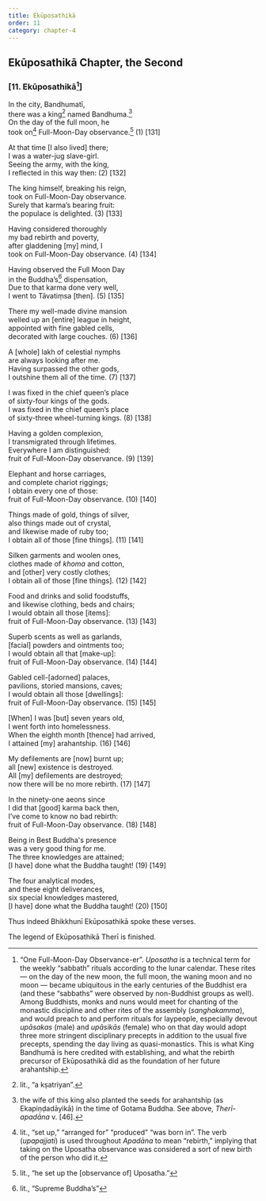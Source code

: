 ```yaml
---
title: Ekūposathikā
order: 11
category: chapter-4
---
```


## Ekūposathikā Chapter, the Second

### \[11. Ekūposathikā[^1]\]

In the city, Bandhumatī,  
there was a king[^2] named Bandhuma.[^3]  
On the day of the full moon, he  
took on[^4] Full-Moon-Day observance.[^5] (1) \[131\]

At that time \[I also lived\] there;  
I was a water-jug slave-girl.  
Seeing the army, with the king,  
I reflected in this way then: (2) \[132\]

The king himself, breaking his reign,  
took on Full-Moon-Day observance.  
Surely that karma’s bearing fruit:  
the populace is delighted. (3) \[133\]

Having considered thoroughly  
my bad rebirth and poverty,  
after gladdening \[my\] mind, I  
took on Full-Moon-Day observance. (4) \[134\]

Having observed the Full Moon Day  
in the Buddha’s[^6] dispensation,  
Due to that karma done very well,  
I went to Tāvatiṃsa \[then\]. (5) \[135\]

There my well-made divine mansion  
welled up an \[entire\] league in height,  
appointed with fine gabled cells,  
decorated with large couches. (6) \[136\]

A \[whole\] lakh of celestial nymphs  
are always looking after me.  
Having surpassed the other gods,  
I outshine them all of the time. (7) \[137\]

I was fixed in the chief queen’s place  
of sixty-four kings of the gods.  
I was fixed in the chief queen’s place  
of sixty-three wheel-turning kings. (8) \[138\]

Having a golden complexion,  
I transmigrated through lifetimes.  
Everywhere I am distinguished:  
fruit of Full-Moon-Day observance. (9) \[139\]

Elephant and horse carriages,  
and complete chariot riggings;  
I obtain every one of those:  
fruit of Full-Moon-Day observance. (10) \[140\]

Things made of gold, things of silver,  
also things made out of crystal,  
and likewise made of ruby too;  
I obtain all of those \[fine things\]. (11) \[141\]

Silken garments and woolen ones,  
clothes made of *khoma* and cotton,  
and \[other\] very costly clothes;  
I obtain all of those \[fine things\]. (12) \[142\]

Food and drinks and solid foodstuffs,  
and likewise clothing, beds and chairs;  
I would obtain all those \[items\]:  
fruit of Full-Moon-Day observance. (13) \[143\]

Superb scents as well as garlands,  
\[facial\] powders and ointments too;  
I would obtain all that \[make-up\]:  
fruit of Full-Moon-Day observance. (14) \[144\]

Gabled cell-\[adorned\] palaces,  
pavilions, storied mansions, caves;  
I would obtain all those \[dwellings\]:  
fruit of Full-Moon-Day observance. (15) \[145\]

\[When\] I was \[but\] seven years old,  
I went forth into homelessness.  
When the eighth month \[thence\] had arrived,  
I attained \[my\] arahantship. (16) \[146\]

My defilements are \[now\] burnt up;  
all \[new\] existence is destroyed.  
All \[my\] defilements are destroyed;  
now there will be no more rebirth. (17) \[147\]

In the ninety-one aeons since  
I did that \[good\] karma back then,  
I’ve come to know no bad rebirth:  
fruit of Full-Moon-Day observance. (18) \[148\]

Being in Best Buddha's presence  
was a very good thing for me.  
The three knowledges are attained;  
\[I have\] done what the Buddha taught! (19) \[149\]

The four analytical modes,  
and these eight deliverances,  
six special knowledges mastered,  
\[I have\] done what the Buddha taught! (20) \[150\]

Thus indeed Bhikkhunī Ekūposathikā spoke these verses.

The legend of Ekūposathikā Therī is finished.

[^1]: “One Full-Moon-Day Observance-er”. *Uposatha* is a technical term for the weekly “sabbath” rituals according to the lunar calendar. These rites — on the day of the new moon, the full moon, the waning moon and no moon — became ubiquitous in the early centuries of the Buddhist era (and these “sabbaths” were observed by non-Buddhist groups as well). Among Buddhists, monks and nuns would meet for chanting of the monastic discipline and other rites of the assembly (*sanghakamma*), and would preach to and perform rituals for laypeople, especially devout *upāsakas* (male) and *upāsikās* (female) who on that day would adopt three more stringent disciplinary precepts in addition to the usual five precepts, spending the day living as quasi-monastics. This is what King Bandhumā is here credited with establishing, and what the rebirth precursor of Ekūposathikā did as the foundation of her future arahantship.

[^2]: lit., “a kṣatriyan”.

[^3]: the wife of this king also planted the seeds for arahantship (as Ekapiṇḍadāyikā) in the time of Gotama Buddha. See above, *Therī-apadāna* v. \[46\].

[^4]: lit., “set up,” “arranged for” “produced” “was born in”. The verb (*upapajjati*) is used throughout *Apadāna* to mean “rebirth,” implying that taking on the Uposatha observance was considered a sort of new birth of the person who did it.

[^5]: lit., “he set up the \[observance of\] Uposatha.”

[^6]: lit., “Supreme Buddha’s”
